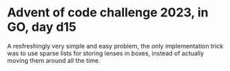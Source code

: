 # Advent of code challenge 2023, in GO, day d15

A resfreshingly very simple and easy problem, the only implementation trick was to use sparse lists for storing lenses in boxes, instead of actually moving them around all the time.
